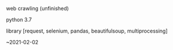web crawling (unfinished)

python 3.7

library
[request, selenium, pandas, beautifulsoup, multiprocessing]

~2021-02-02
